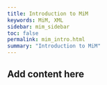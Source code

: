 ```yaml
---
title: Introduction to MiM
keywords: MiM, XML
sidebar: mim_sidebar
toc: false
permalink: mim_intro.html
summary: "Introduction to MiM"
---
```


## Add content here ##
